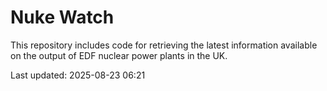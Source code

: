 # Nuke Watch

This repository includes code for retrieving the latest information available on the output of EDF nuclear power plants in the UK.

Last updated: 2025-08-23 06:21